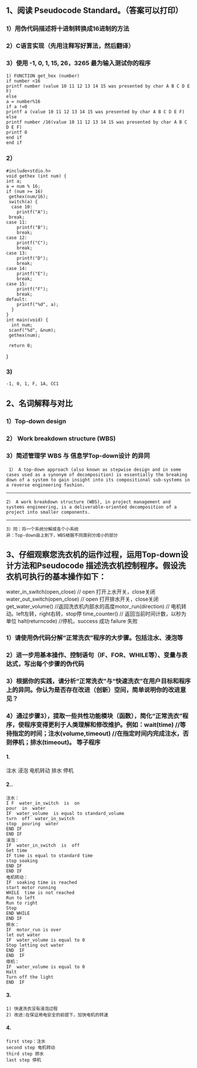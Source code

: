 ## 1、阅读 Pseudocode Standard。（答案可以打印）
### 1）用伪代码描述将十进制转换成16进制的方法
### 2）C语言实现（先用注释写好算法，然后翻译）
### 3）使用 -1, 0, 1, 15, 26，3265 最为输入测试你的程序
    1) FUNCTION get_hex (number) 
    if number <16
    printf number (value 10 11 12 13 14 15 was presented by char A B C D E F)
    else 
    a = number%16
    if a !=0
    printf a (value 10 11 12 13 14 15 was presented by char A B C D E F)
    else 
    printf number /16(value 10 11 12 13 14 15 was presented by char A B C D E F)
    printf 0 
    end if 
    end if

### 2）
    #include<stdio.h>
    void gethex (int num) {
    int a;
    a = num % 16;
    if (num >= 16)
     gethex(num/16);
     switch(a) {
      case 10:
        printf("A");
     break;
    case 11:
        printf("B");
        break;
    case 12:
        printf("C");
        break;
    case 13:
        printf("D");
        break;
    case 14:
        printf("E");
        break;
    case 15:
        printf("F");
        break;
    default:
        printf("%d", a);
      } 
    }    
    int main(void) {
      int num;
     scanf("%d", &num);
     gethex(num);

     return 0;
}
### 3)
    -1, 0, 1, F, 1A, CC1
## 2、名词解释与对比
### 1）Top-down design
### 2） Work breakdown structure (WBS)
### 3）简述管理学 WBS 与 信息学Top-down设计 的异同
     1） A top-down approach (also known as stepwise design and in some cases used as a synonym of decomposition) is essentially the breaking down of a system to gain insight into its compositional sub-systems in a reverse engineering fashion.
---
    2） A work breakdown structure (WBS), in project management and systems engineering, is a deliverable-oriented decomposition of a project into smaller components.
---
    3）同：将一个系统分解成各个小系统
    异：Top-down由上到下，WBS根据不同类别分成小的部分

## 3、仔细观察您洗衣机的运作过程，运用Top-down设计方法和Pseudocode 描述洗衣机控制程序。假设洗衣机可执行的基本操作如下：
water_in_switch(open_close) // open 打开上水开关，close关闭
water_out_switch(open_close) // open 打开排水开关，close关闭
get_water_volume() //返回洗衣机内部水的高度motor_run(direction) // 电机转动。left左转，right右转，stop停
time_counter() // 返回当前时间计数，以秒为单位
halt(returncode) //停机，success 成功 failure 失败
### 1）请使用伪代码分解“正常洗衣”程序的大步骤。包括注水、浸泡等
### 2）进一步用基本操作、控制语句（IF、FOR、WHILE等）、变量与表达式，写出每个步骤的伪代码
### 3）根据你的实践，请分析“正常洗衣”与“快速洗衣”在用户目标和程序上的异同。你认为是否存在改进（创新）空间，简单说明你的改进意见？
### 4）通过步骤3），提取一些共性功能模块（函数），简化“正常洗衣”程序，使程序变得更利于人类理解和修改维护。例如：wait(time) //等待指定的时间；注水(volume,timeout) //在指定时间内完成注水，否则停机；排水(timeout)。 等子程序

  ####  1.
  注水 浸泡 电机转动 排水 停机

   #### 2..
    注水：
    I F  water_in_switch  is  on
    pour  in  water 
    IF  water_volume  is equal to standard_volume
    turn  off  water_in_switch
    stop  pouring  water
    END IF
    END IF  
    浸泡：
    IF  water_in_switch  is  off
    Get time
    IF time is equal to standard time
    stop soaking
    END IF 
    END IF  
    电机转动：
    IF  soaking time is reached 
    start motor running
    WHILE  time is not reached
    Run to left 
    Run to right
    Stop
    END WHILE 
    END IF
    排水：
    IF  motor_run is over
    let out water
    IF  water_volume is equal to 0
    Stop letting out water
    END  IF
    END  IF
    停机：
    IF  water_volume is equal to 0
    Halt
    Turn off the light
    END  IF


#### 3.
    1) 快速洗衣没有浸泡过程 
    2) 改进:在保证用电安全的前提下，加快电机的转速

#### 4.
    first step：注水
    second step 电机转动
    third step 排水
    last step 停机